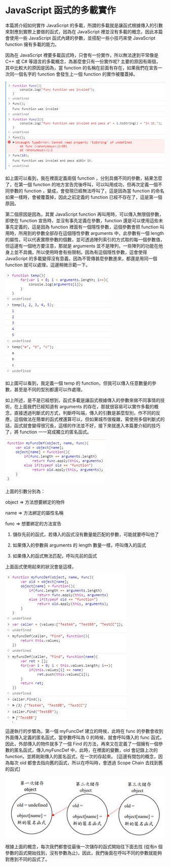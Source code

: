 # JavaScript 函式的多載實作

本篇將介紹如何實作 JavaScript 的多載，所謂的多載就是讓函式根據傳入的引數來對應到實際上要做的函式，因為在 JavaScript 裡並沒有多載的概念，因此本篇會使用一些 JavaScript 函式內建的參數，並搭配一些小技巧來使 JavaScript function 擁有多載的能力。

因為在 JavaScript 裡要多載函式時，只會有一份實作，所以無法達到平常像是 C++ 或 C# 等語言的多載概念，為甚麼會只有一份實作呢?  主要的原因有兩個，其中比較大的原因是因為，當 function 的名稱在前面有存在，如果我們在宣告一次同一個名字的 function 會發生上一個 function 的實作被覆蓋掉。

![](./images/image1.png)

如上圖可以看到，我在裡面定義兩個 function ，分別具備不同的參數，結果怎麼了，在第一個 function 的地方宣告完後呼叫，可以叫用成功，但再次定義一個不同參數的 function ，變成，會發現已經無法呼叫了，這是因為當 function 的命名如果一樣時，會被覆蓋掉，因此之前定義的 function 已經不存在了，這是第一個原因。

第二個原因是因為，其實 JavaScript function 再叫用時，可以傳入無限個參數，即使在 function 宣告時，並沒有事先定義在參數，function 還是可以使用這些未事先定義的，這是因為 function 裡面有一個隱性參數，這個參數會把 function 叫用時，所用到的參數全部存在這個隱性參數 arguments 中，此參數有一個 length 的屬性，可以代表實際參數的個數，並可透過陣列索引的方式取的每一個參數值，但這邊有一個地方要注意，那就是 arguments 並不是陣列，一些陣列的功能在他身上並不具備，所以使用時會有些限制。因為有這個隱性參數，這會使得 JavaScript 的多載變得沒有意義，因為不管傳甚麼參數進來，都還是用同一個 function 就可以處理，這邊稍微示範一下。

![](./images/image2.png)

如上圖可以看到，我定義一個 temp 的 function，但我可以傳入任意數量的參數，甚至是不同的型別都還可以作處理。

如上所述，是不是已經想到，函式多載是讓函式根據傳入的參數來做不同事情的技術，在上面我們已經知道有 arguments 的存在，那就很容易可以實作多載的概念，直接透過判斷式的方式，判斷呼叫端，傳入的引數是甚麼型別，作不同的反應，這個做法在簡單的函式裡還算可以，但如果城市很複雜，需使用多個判斷式的話，函式就會變得很冗長，這樣的作法並不好，接下來就進入本篇要介紹的技巧了，將 function 一一寫成獨立的匿名函式。

![](./images/image3.png)

上面的引數分別為：

object => 方法想要綁定的物件

name => 方法綁定的屬性名稱

func => 想要綁定的方法宣告

1. 儲存先前的函式，若傳入的函式沒有數量能匹配的參數，可能就要呼叫他了

2. 如果傳入的參數與 arguments 的 length 數量一樣，呼叫傳入的函式

3. 如果傳入的函式無法匹配，呼叫先前的函式

上面函式使用起來的狀況會是這樣，

![](./images/image4.png)

這邊執行的步驟為，第一個 myFuncDef 建立的時候，此時在 func 的參數會收到外面傳入定義的匿名函式，當參數呼叫為 0 的時候，就會呼叫傳入的 func 函式，因此，外部傳入的物件就多了一個 Find 的方法，再來又在定義了一個擁有一個參數的匿名函式，傳入myFuncDef 中，此時，在裡面的變數，old 會記錄上次的 function，並將剛剛傳入的匿名函式，在一次的存起來。 [這邊有閉包的概念，因為每次 old 都會去指向舊的函式，所以在呼叫時，會透過 Scope Chain 去找到舊的函式]

![](./images/image5.png)

根據上面的概念，每次我們都會從最後一次儲存的函式開始往下面去找 (從有n
個參數的函式開始找到，沒有參數為止)，因此，我們後面在呼叫不同的參數就能夠對應到不同的函式了。
